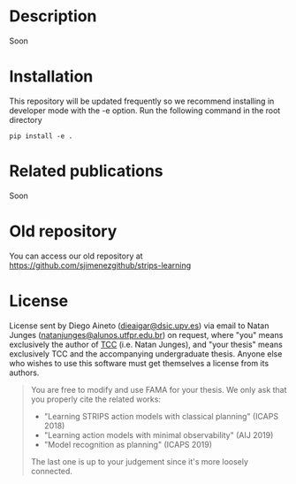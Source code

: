# Description

Soon


# Installation
This repository will be updated frequently so we recommend installing in developer mode with the -e option. Run the following command in the root directory

~~~~
pip install -e .
~~~~


# Related publications
Soon


# Old repository

You can access our old repository at <https://github.com/sjimenezgithub/strips-learning>

# License
License sent by Diego Aineto (dieaigar@dsic.upv.es) via email to Natan Junges (natanjunges@alunos.utfpr.edu.br) on request, where "you" means exclusively the author of [TCC](https://github.com/natanjunges/TCC) (i.e. Natan Junges), and "your thesis" means exclusively TCC and the accompanying undergraduate thesis. Anyone else who wishes to use this software must get themselves a license from its authors.

> You are free to modify and use FAMA for your thesis. We only ask that you properly cite the related works:
>
> - "Learning STRIPS action models with classical planning" (ICAPS 2018)
> - "Learning action models with minimal observability" (AIJ 2019)
> - "Model recognition as planning" (ICAPS 2019)
>
> The last one is up to your judgement since it's more loosely connected.

